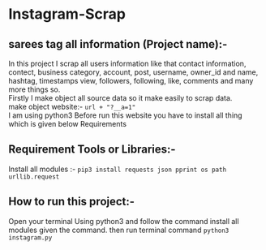 # Instagram-Scrap
## sarees tag all information (Project name):-
In this project I scrap all users information like that contact information, contect, business category, account, post, username, owner_id and name, hashtag, timestamps view, followers, following, like, comments and many more things so. <br>
Firstly I make object all source data so it make easily to scrap data.<br>
make object website:- `url + "?__a=1"` <br>
I am using python3 Before run this website you have to install all thing which is given below Requirements

## Requirement Tools or Libraries:-
Install all modules :- `pip3 install requests json pprint os path urllib.request` <br>

## How to run this project:-
Open your terminal Using python3 and follow the command install all modules given the command. then run terminal command 
`python3 instagram.py`<br>

